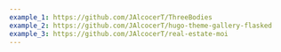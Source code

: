 ```yaml
---
example_1: https://github.com/JAlcocerT/ThreeBodies
example_2: https://github.com/JAlcocerT/hugo-theme-gallery-flasked
example_3: https://github.com/JAlcocerT/real-estate-moi
---
```

